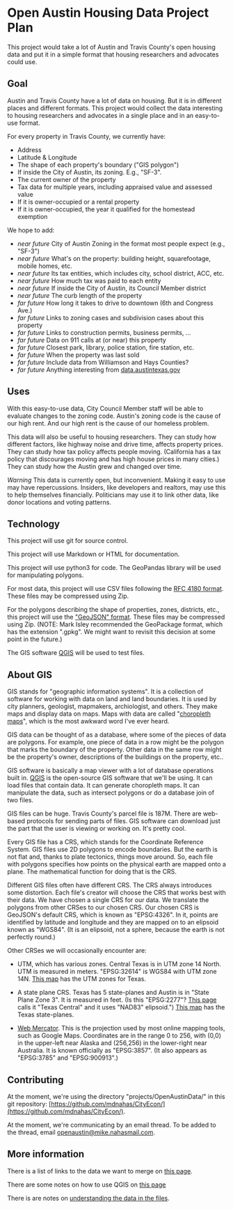 # Open Austin Housing Data Project Plan

This project would take a lot of Austin and Travis County's open housing data and put it in a simple format that housing researchers and advocates could use.

## Goal

Austin and Travis County have a lot of data on housing.  But it is in different places and different formats.  This project would collect the data interesting to housing researchers and advocates in a single place and in an easy-to-use format.

For every property in Travis County, we currently have:

- Address 
- Latitude & Longitude
- The shape of each property's boundary ("GIS polygon")
- If inside the City of Austin, its zoning.  E.g., "SF-3".
- The current owner of the property
- Tax data for multiple years, including appraised value and assessed value
- If it is owner-occupied or a rental property
- If it is owner-occupied, the year it qualified for the homestead exemption

We hope to add:

- *near future* City of Austin Zoning in the format most people expect (e.g., "SF-3")
- *near future* What's on the property: building height, squarefootage, mobile homes, etc.
- *near future* Its tax entities, which includes city, school district, ACC, etc.
- *near future* How much tax was paid to each entity
- *near future* If inside the City of Austin, its Council Member district
- *near future* The curb length of the property
- *far future* How long it takes to drive to downtown (6th and Congress Ave.)
- *far future* Links to zoning cases and subdivision cases about this property
- *far future* Links to construction permits, business permits, ...
- *far future* Data on 911 calls at (or near) this property
- *far future* Closest park, library, police station, fire station, etc.
- *far future* When the property was last sold
- *far future* Include data from Williamson and Hays Counties?
- *far future* Anything interesting from [data.austintexas.gov](https://data.austintexas.gov/browse)


## Uses

With this easy-to-use data, City Council Member staff will be able to evaluate changes to the zoning code.  Austin's zoning code is the cause of our high rent.  And our high rent is the cause of our homeless problem.

This data will also be useful to housing researchers.  They can study how different factors, like highway noise and drive time, affects property prices.  They can study how tax policy affects people moving.  (California has a tax policy that discourages moving and has high house prices in many cities.)  They can study how the Austin grew and changed over time.

*Warning* This data is currently open, but inconvenient.  Making it easy to use may have repercussions.  Insiders, like developers and realtors, may use this to help themselves financially.  Politicians may use it to link other data, like donor locations and voting patterns.  


## Technology

This project will use git for source control.

This project will use Markdown or HTML for documentation.

This project will use python3 for code.  The GeoPandas library will be used for manipulating polygons.  

For most data, this project will use CSV files following the [RFC 4180 format](https://datatracker.ietf.org/doc/html/rfc4180.html).  These files may be compressed using Zip.

For the polygons describing the shape of properties, zones, districts, etc., this project will use the ["GeoJSON" format](https://geojson.org/).  These files may be compressed using Zip.  (NOTE: Mark Isley recommended the GeoPackage format, which has the extension ".gpkg".  We might want to revisit this decision at some point in the future.)

The GIS software [QGIS](https://www.qgis.org) will be used to test files. 


## About GIS

GIS stands for "geographic information systems".  It is a collection of software for working with data on land and land boundaries.  It is used by city planners, geologist, mapmakers, archiologist, and others.  They make maps and display data on maps.  Maps with data are called "[choropleth maps](https://en.wikipedia.org/wiki/Choropleth_map)", which is the most awkward word I've ever heard.

GIS data can be thought of as a database, where some of the pieces of data are polygons.  For example, one piece of data in a row might be the polygon that marks the boundary of the property.  Other data in the same row might be the property's owner, descriptions of the buildings on the property, etc..

GIS software is basically a map viewer with a lot of database operations built in.  [QGIS](https://www.qgis.org) is the open-source GIS software that we'll be using.  It can load files that contain data.  It can generate choropleth maps.  It can manipulate the data, such as intersect polygons or do a database join of two files.

GIS files can be huge.  Travis County's parcel file is 187M.  There are web-based protocols for sending parts of files.  GIS software can download just the part that the user is viewing or working on.  It's pretty cool.

Every GIS file has a CRS, which stands for the Coordinate Reference System.  GIS files use 2D polygons to encode boundaries.  But the earth is not flat and, thanks to plate tectonics, things move around.  So, each file with polygons specifies how points on the physical earth are mapped onto a plane.  The mathematical function for doing that is the CRS.

Different GIS files often have different CRS.  The CRS always introduces some distortion.  Each file's creator will choose the CRS that works best with their data.  We have chosen a single CRS for our data.  We translate the polygons from other CRSes to our chosen CRS.  Our chosen CRS is GeoJSON's default CRS, which is known as "EPSG:4326".  In it, points are identified by latitude and longitude and they are mapped on to an elipsoid known as "WGS84".  (It is an elipsoid, not a sphere, because the earth is not perfectly round.)  

Other CRSes we will occasionally encounter are:

- UTM, which has various zones.  Central Texas is in UTM zone 14 North.   UTM is measured in meters.  "EPSG:32614" is WGS84 with UTM zone 14N.   [This map](https://tpwd.texas.gov/publications/pwdpubs/media/pwd_mp_e0100_1070af_24.pdf) has the UTM zones for Texas.

- A state plane CRS.  Texas has 5 state-planes and Austin is in "State Plane Zone 3".  It is measured in feet.  (Is this "EPSG:2277"?  [This page](https://epsg.io/2277) calls it "Texas Central" and it uses "NAD83" elipsoid.")  [This map](https://tpwd.texas.gov/publications/pwdpubs/media/pwd_mp_e0100_1070af_24.pdf) has the Texas state-planes.  

- [Web Mercator](https://en.wikipedia.org/wiki/Web_Mercator_projection).  This is the projection used by most online mapping tools, such as Google Maps.   Coordinates are in the range 0 to 256, with (0,0) in the upper-left near Alaska and (256,256) in the lower-right near Australia.  It is known officially as "EPSG:3857".  (It also appears as "EPSG:3785" and "EPSG:900913".)

## Contributing

At the moment, we're using the directory "projects/OpenAustinData/" in this git repository: [https://github.com/mdnahas/CityEcon/](https://github.com/mdnahas/CityEcon/).

At the moment, we're communicating by an email thread.  To be added to the thread, email [openaustin@mike.nahasmail.com](mailto:openaustin@mike.nahasmail.com).

## More information

There is a list of links to the data we want to merge on [this page](Austin_GIS_resources.html).

There are some notes on how to use QGIS on [this page](QGIS_user_notes.html)

There is are notes on [understanding the data in the files](understanding_files.html).
